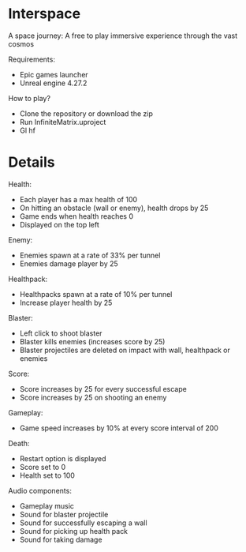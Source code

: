 # Interspace
 A space journey: A free to play immersive experience through the vast cosmos

Requirements:
- Epic games launcher
- Unreal engine 4.27.2

How to play?
- Clone the repository or download the zip
- Run InfiniteMatrix.uproject
- Gl hf

# Details
Health:
- Each player has a max health of 100
- On hitting an obstacle (wall or enemy), health drops by 25
- Game ends when health reaches 0
- Displayed on the top left

Enemy:
- Enemies spawn at a rate of 33% per tunnel
- Enemies damage player by 25

Healthpack:
- Healthpacks spawn at a rate of 10% per tunnel
- Increase player health by 25

Blaster:
- Left click to shoot blaster
- Blaster kills enemies (increases score by 25)
- Blaster projectiles are deleted on impact with wall, healthpack or enemies

Score:
- Score increases by 25 for every successful escape
- Score increases by 25 on shooting an enemy

Gameplay:
- Game speed increases by 10% at every score interval of 200

Death:
- Restart option is displayed
- Score set to 0
- Health set to 100

Audio components:
- Gameplay music
- Sound for blaster projectile
- Sound for successfully escaping a wall
- Sound for picking up health pack
- Sound for taking damage
